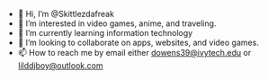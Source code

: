 - 👋 Hi, I’m @Skittlezdafreak
- 👀 I’m interested in video games, anime, and traveling.
- 🌱 I’m currently learning information technology
- 💞️ I’m looking to collaborate on apps, websites, and video games.
- 📫 How to reach me by email either dowens39@ivytech.edu or lilddjboy@outlook.com

<!---
Skittlezdafreak/Skittlezdafreak is a ✨ special ✨ repository because its `README.md` (this file) appears on your GitHub profile.
You can click the Preview link to take a look at your changes.
--->
